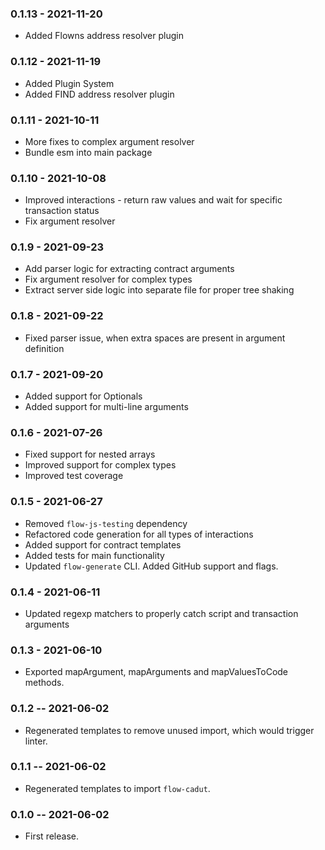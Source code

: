 ### 0.1.13 - 2021-11-20
-  Added Flowns address resolver plugin 

### 0.1.12 - 2021-11-19
- Added Plugin System
- Added FIND address resolver plugin

### 0.1.11 - 2021-10-11
- More fixes to complex argument resolver
- Bundle esm into main package

### 0.1.10 - 2021-10-08
- Improved interactions - return raw values and wait for specific transaction status
- Fix argument resolver

### 0.1.9 - 2021-09-23
- Add parser logic for extracting contract arguments
- Fix argument resolver for complex types
- Extract server side logic into separate file for proper tree shaking

### 0.1.8 - 2021-09-22
- Fixed parser issue, when extra spaces are present in argument definition

### 0.1.7 - 2021-09-20
- Added support for Optionals
- Added support for multi-line arguments

### 0.1.6 - 2021-07-26
- Fixed support for nested arrays
- Improved support for complex types
- Improved test coverage

### 0.1.5 - 2021-06-27
- Removed `flow-js-testing` dependency
- Refactored code generation for all types of interactions
- Added support for contract templates
- Added tests for main functionality
- Updated `flow-generate` CLI. Added GitHub support and flags.

### 0.1.4 - 2021-06-11
- Updated regexp matchers to properly catch script and transaction arguments

### 0.1.3 - 2021-06-10
- Exported mapArgument, mapArguments and mapValuesToCode methods.

### 0.1.2 -- 2021-06-02
- Regenerated templates to remove unused import, which would trigger linter.

### 0.1.1 -- 2021-06-02
- Regenerated templates to import `flow-cadut`.

### 0.1.0 -- 2021-06-02
- First release.
